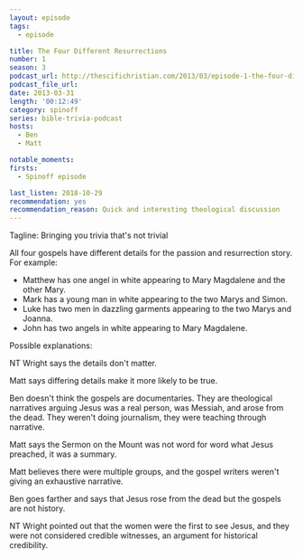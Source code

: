 ```yaml
---
layout: episode
tags:
  - episode

title: The Four Different Resurrections
number: 1
season: 3
podcast_url: http://thescifichristian.com/2013/03/episode-1-the-four-different-resurrections/
podcast_file_url: 
date: 2013-03-31
length: '00:12:49'
category: spinoff
series: bible-trivia-podcast
hosts:
  - Ben
  - Matt

notable_moments:
firsts:
  - Spinoff episode

last_listen: 2018-10-29
recommendation: yes
recommendation_reason: Quick and interesting theological discussion
---
```

Tagline: Bringing you trivia that's not trivial

All four gospels have different details for the passion and resurrection story. For example:

- Matthew has one angel in white appearing to Mary Magdalene and the other Mary.
- Mark has a young man in white appearing to the two Marys and Simon.
- Luke has two men in dazzling garments appearing to the two Marys and Joanna.
- John has two angels in white appearing to Mary Magdalene. 

Possible explanations:

NT Wright says the details don't matter. 

Matt says differing details make it more likely to be true. 

Ben doesn't think the gospels are documentaries. They are theological narratives arguing Jesus was a real person, was Messiah, and arose from the dead. They weren't doing journalism, they were teaching through narrative. 

Matt says the Sermon on the Mount was not word for word what Jesus preached, it was a summary.

Matt believes there were multiple groups, and the gospel writers weren't giving an exhaustive narrative.

Ben goes farther and says that Jesus rose from the dead but the gospels are not history.

NT Wright pointed out that the women were the first to see Jesus, and they were not considered credible witnesses, an argument for historical credibility.